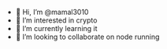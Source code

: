 - 👋 Hi, I’m @mamal3010
- 👀 I’m interested in crypto
- 🌱 I’m currently learning it
- 💞️ I’m looking to collaborate on node running
  

<!---
mamal3010/mamal3010 is a ✨ special ✨ repository because its `README.md` (this file) appears on your GitHub profile.
You can click the Preview link to take a look at your changes.
--->
